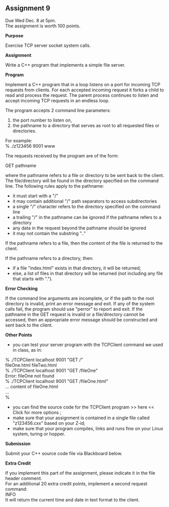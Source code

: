 ## Assignment 9

Due Wed Dec. 8 at 5pm.  
The assignment is worth 100 points.

**Purpose**

Exercise TCP server socket system calls.  

**Assignment**

Write a C++ program that implements a simple file server.

**Program**

Implement a C++ program that in a loop listens on a port for incoming TCP requests from clients. For each accepted incoming request it forks a child to read and process the request. The parent process continues to listen and accept incoming TCP requests in an endless loop.  

The program accepts 2 command line parameters:  

1. the port number to listen on,
2. the pathname to a directory that serves as root to all requested files or directories.

For example:  
    % ./z123456 9001 www  

The requests received by the program are of the form:  
	
  GET pathname  

where the pathname refers to a file or directory to be sent back to the client. The file/directory will be found in the directory specified on the command line. The following rules apply to the pathname:  
- it must start with a "/"
- it may contain additional "/" path separators to access subdirectories
- a single "/" character refers to the directory specified on the command line
- a trailing "/" in the pathname can be ignored if the pathname refers to a directory
- any data in the request beyond the pathname should be ignored
- it may not contain the substring ".." 


If the pathname refers to a file, then the content of the file is returned to the client.  

If the pathname refers to a directory, then:
- if a file "index.html" exists in that directory, it will be returned;
- else, a list of files in that directory will be returned (not including any file that starts with ".").  

**Error Checking**

If the command line arguments are incomplete, or if the path to the root directory is invalid, print an error message and exit. If any of the system calls fail, the program should use "perror" to report and exit. If the pathname in the GET request is invalid or a file/directory cannot be accessed, then an appropriate error message should be constructed and sent back to the client.

**Other Points**

- you can test your server program with the TCPClient command we used in class, as in:  

% ./TCPClient localhost 9001 "GET /"  
fileOne.html fileTwo.html  
% ./TCPClient localhost 9001 "GET /fileOne"  
Error: fileOne not found  
% ./TCPClient localhost 9001 "GET /fileOne.html"  
  ... content of fileOne.html  
  ...  
%  

- you can find the source code for the TCPClient program  >> here << Click for more options   ;
- make sure that your assignment is contained in a single file called "z123456.cxx" based on your Z-id;
- make sure that your program compiles, links and runs fine on your Linux system, turing or hopper.

**Submission**

Submit your C++ source code file via Blackboard below.

**Extra Credit**

If you implement this part of the assignment, please indicate it in the file header comment.  
For an additional 20 extra credit points, implement a second request command:  
	INFO  
It will return the current time and date in text format to the client.
